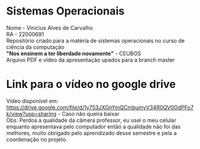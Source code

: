 # Sistemas Operacionais
Nome - Vinícius Alves de Carvalho \
RA - 22000691 \
Repositório criado para a matéria de sistemas operacionais no curso de ciência da computação \
**"Nos ensinem a ter liberdade novamente"** - CEUBOS \
Arquivo PDF e vídeo da apresentação upados para a branch master 
# Link para o vídeo no google drive
Vídeo disponível em: https://drive.google.com/file/d/1y753JXGnYmQCmbumyV34R0QV0OdPFo7k/view?usp=sharing - Caso não queira baixar \
Obs: Perdoa a qualidade da câmera professor, eu usei o meu celular enquanto apresentava pelo computador então a qualidade não foi das melhores, muito obrigado pelo aprendizado desse semestre e pela a coordenação no projeto.
